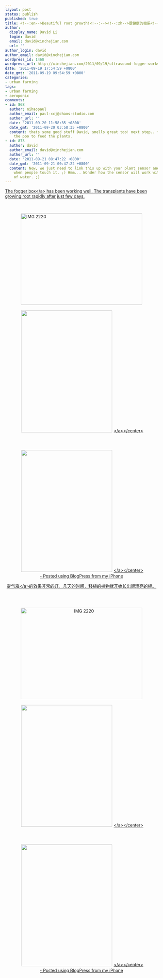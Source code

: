 ```yaml
---
layout: post
status: publish
published: true
title: <!--:en-->Beautiful root growth!<!--:--><!--:zh-->很健康的根系<!--:-->
author:
  display_name: David Li
  login: david
  email: david@xinchejian.com
  url: ''
author_login: david
author_email: david@xinchejian.com
wordpress_id: 1468
wordpress_url: http://xinchejian.com/2011/09/19/ultrasound-fogger-works/
date: '2011-09-19 17:54:59 +0800'
date_gmt: '2011-09-19 09:54:59 +0800'
categories:
- urban farming
tags:
- urban farming
- aeroponic
comments:
- id: 868
  author: nihaopaul
  author_email: paul-xcj@chaos-studio.com
  author_url: ''
  date: '2011-09-20 11:58:35 +0800'
  date_gmt: '2011-09-20 03:58:35 +0800'
  content: thats some good stuff David, smells great too! next step.. filtering out
    the poo to feed the plants.
- id: 873
  author: david
  author_email: david@xinchejian.com
  author_url: ''
  date: '2011-09-21 08:47:22 +0800'
  date_gmt: '2011-09-21 00:47:22 +0800'
  content: Now, we just need to link this up with your plant sensor and get some reaction
    when people touch it. ;) Hmm... Wonder how the sensor will work with the big tank
    of water. ;)
---
```

<p><!--:en--><a href="http:&#47;&#47;xinchejian.com&#47;2011&#47;09&#47;15&#47;ultrasonic-fogger-aeroponics&#47;">The fogger box<&#47;a> has been working well. The transplants have been growing root rapidly after just few days.<br />
<br &#47;><br &#47;></p>
<p><img width="400" height="300" style="display:block; margin-left:auto; margin-right:auto;" src="http:&#47;&#47;xinchejian.com&#47;wp-content&#47;uploads&#47;2011&#47;09&#47;IMG_2220.jpg" alt="IMG 2220" title="IMG_2220.JPG" border="0"&#47;></p>
<p><center><a href='http:&#47;&#47;xinchejian.com&#47;wp-content&#47;uploads&#47;2011&#47;09&#47;2FF0C230-4A27-437B-AD02-3191D6CB90063.jpg'><img width="300" height="400" src='http:&#47;&#47;xinchejian.com&#47;wp-content&#47;uploads&#47;2011&#47;09&#47;2FF0C230-4A27-437B-AD02-3191D6CB90063.jpg' border='0' style='margin:5px'><&#47;a><&#47;center><br &#47;><br &#47;><br &#47;></p>
<p><center><a href='http:&#47;&#47;xinchejian.com&#47;wp-content&#47;uploads&#47;2011&#47;09&#47;E645378E-5AC0-4ED1-AF74-87527C152F642.jpg'><img width="300" height="400" src='http:&#47;&#47;xinchejian.com&#47;wp-content&#47;uploads&#47;2011&#47;09&#47;E645378E-5AC0-4ED1-AF74-87527C152F642.jpg' border='0' style='margin:5px'><&#47;a><&#47;center><br &#47;>- Posted using BlogPress from my iPhone<br &#47;><!--:--><!--:zh--></p>
<p><a href="http:&#47;&#47;xinchejian.com&#47;2011&#47;09&#47;15&#47;ultrasonic-fogger-aeroponics&#47;">雾气箱<&#47;a>的效果非常的好，几天的时间，移植的植物就开始长出很漂亮的根。</p>
<p><br &#47;><br &#47;></p>
<p><img width="400" height="300" style="display:block; margin-left:auto; margin-right:auto;" src="http:&#47;&#47;xinchejian.com&#47;wp-content&#47;uploads&#47;2011&#47;09&#47;IMG_2220.jpg" alt="IMG 2220" title="IMG_2220.JPG" border="0"&#47;></p>
<p><center><a href='http:&#47;&#47;xinchejian.com&#47;wp-content&#47;uploads&#47;2011&#47;09&#47;2FF0C230-4A27-437B-AD02-3191D6CB90063.jpg'><img width="300" height="400" src='http:&#47;&#47;xinchejian.com&#47;wp-content&#47;uploads&#47;2011&#47;09&#47;2FF0C230-4A27-437B-AD02-3191D6CB90063.jpg' border='0' style='margin:5px'><&#47;a><&#47;center><br &#47;><br &#47;><br &#47;></p>
<p><center><a href='http:&#47;&#47;xinchejian.com&#47;wp-content&#47;uploads&#47;2011&#47;09&#47;E645378E-5AC0-4ED1-AF74-87527C152F642.jpg'><img width="300" height="400" src='http:&#47;&#47;xinchejian.com&#47;wp-content&#47;uploads&#47;2011&#47;09&#47;E645378E-5AC0-4ED1-AF74-87527C152F642.jpg' border='0' style='margin:5px'><&#47;a><&#47;center><br &#47;>- Posted using BlogPress from my iPhone<br &#47;><!--:--></p>

